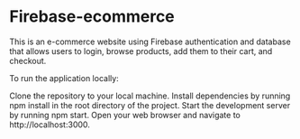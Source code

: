 # Firebase-ecommerce

This is an e-commerce website using Firebase authentication and database that allows users to login, browse products, add them to their cart, and checkout.

To run the application locally:

Clone the repository to your local machine.
Install dependencies by running npm install in the root directory of the project.
Start the development server by running npm start.
Open your web browser and navigate to http://localhost:3000.
